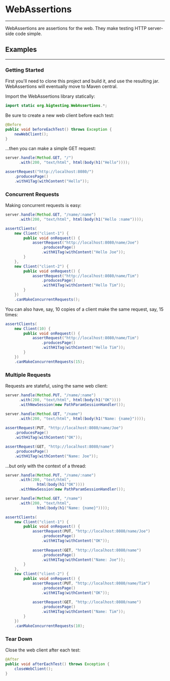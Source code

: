 # WebAssertions
---------------

WebAssertions are assertions for the web. They make testing HTTP server-side
code simple.

## Examples
-----------

### Getting Started

First you'll need to clone this project and build it, and use the resulting jar. 
WebAssertions will eventually move to Maven central.

Import the WebAssertions library statically:

```java
import static org.bigtesting.WebAssertions.*;
```

Be sure to create a new web client before each test:

```java
@Before
public void beforeEachTest() throws Exception {
    newWebClient();
}
```

...then you can make a simple GET request:

```java
server.handle(Method.GET, "/")
      .with(200, "text/html", html(body(h1("Hello"))));

assertRequest("http://localhost:8080/")
    .producesPage()
    .withH1Tag(withContent("Hello"));
```

### Concurrent Requests

Making concurrent requests is easy:

```java
server.handle(Method.GET, "/name/:name")
      .with(200, "text/html", html(body(h1("Hello :name"))));

assertClients(
    new Client("client-1") {
        public void onRequest() {
            assertRequest("http://localhost:8080/name/Joe")
                .producesPage()
                .withH1Tag(withContent("Hello Joe"));
        }
    }, 
    new Client("client-2") {
        public void onRequest() {
            assertRequest("http://localhost:8080/name/Tim")
                .producesPage()
                .withH1Tag(withContent("Hello Tim"));
        }
    })
    .canMakeConcurrentRequests();
```

You can also have, say, 10 copies of a client make the same 
request, say, 15 times:

```java
assertClients(
    new Client(10) {
        public void onRequest() {
            assertRequest("http://localhost:8080/name/Tim")
                .producesPage()
                .withH1Tag(withContent("Hello Tim"));
        }
    })
    .canMakeConcurrentRequests(15);
```

### Multiple Requests

Requests are stateful, using the same web client:

```java
server.handle(Method.PUT, "/name/:name")
      .with(200, "text/html", html(body(h1("OK"))))
      .withNewSession(new PathParamSessionHandler());

server.handle(Method.GET, "/name")
      .with(200, "text/html", html(body(h1("Name: {name}"))));
              
assertRequest(PUT, "http://localhost:8080/name/Joe")
    .producesPage()
    .withH1Tag(withContent("OK"));

assertRequest(GET, "http://localhost:8080/name")
    .producesPage()
    .withH1Tag(withContent("Name: Joe"));
```

...but only with the context of a thread:

```java
server.handle(Method.PUT, "/name/:name")
      .with(200, "text/html", 
              html(body(h1("OK"))))
      .withNewSession(new PathParamSessionHandler());

server.handle(Method.GET, "/name")
      .with(200, "text/html", 
              html(body(h1("Name: {name}"))));

assertClients(
    new Client("client-1") {
        public void onRequest() {
            assertRequest(PUT, "http://localhost:8080/name/Joe")
                .producesPage()
                .withH1Tag(withContent("OK"));
            
            assertRequest(GET, "http://localhost:8080/name")
                .producesPage()
                .withH1Tag(withContent("Name: Joe"));
        }
    },
    new Client("client-2") {
        public void onRequest() {
            assertRequest(PUT, "http://localhost:8080/name/Tim")
                .producesPage()
                .withH1Tag(withContent("OK"));
            
            assertRequest(GET, "http://localhost:8080/name")
                .producesPage()
                .withH1Tag(withContent("Name: Tim"));
        }
    })
    .canMakeConcurrentRequests(10);
```

### Tear Down

Close the web client after each test:

```java
@After
public void afterEachTest() throws Exception {
    closeWebClient();
}
```